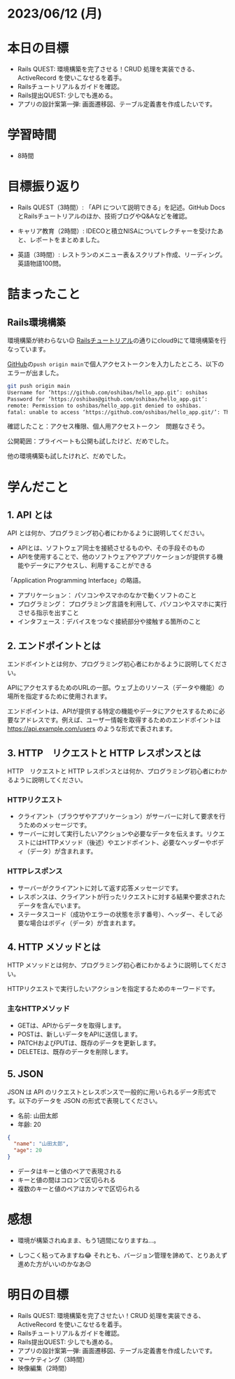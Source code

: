 # 2023/06/12 (月)

# 本日の目標

- Rails QUEST: 環境構築を完了させる！CRUD 処理を実装できる、ActiveRecord を使いこなせるを着手。
- Railsチュートリアル＆ガイドを確認。
- Rails提出QUEST: 少しでも進める。
- アプリの設計案第一弾: 画面遷移図、テーブル定義書を作成したいです。

# 学習時間
- 8時間

# 目標振り返り

- Rails QUEST（3時間）: 「API について説明できる」を記述。GitHub DocsとRailsチュートリアルのほか、技術ブログやQ&Aなどを確認。

- キャリア教育（2時間）: IDECOと積立NISAについてレクチャーを受けたあと、レポートをまとめました。
- 英語（3時間）: レストランのメニュー表＆スクリプト作成、リーディング。英語物語100問。

# 詰まったこと

## Rails環境構築

環境構築が終わらない😌
[Railsチュートリアル](https://railstutorial.jp/chapters/beginning?version=7.0#sec-up_and_running)の通りにcloud9にて環境構築を行なっています。

[GitHub](https://railstutorial.jp/chapters/beginning?version=7.0#sec-git_host)の`push origin main`で個人アクセストークンを入力したところ、以下のエラーが出ました。

```bash
git push origin main
Username for ‘https://github.com/oshibas/hello_app.git’: oshibas
Password for ‘https://oshibas@github.com/oshibas/hello_app.git’:
remote: Permission to oshibas/hello_app.git denied to oshibas.
fatal: unable to access ‘https://github.com/oshibas/hello_app.git/’: The requested URL returned error: 403

```

確認したこと：アクセス権限、個人用アクセストークン　問題なさそう。

公開範囲：プライベートも公開も試したけど、だめでした。

他の環境構築も試したけれど、だめでした。

# 学んだこと

## 1. API とは

API とは何か、プログラミング初心者にわかるように説明してください。

- APIとは、ソフトウェア同士を接続させるものや、その手段そのもの
- APIを使用することで、他のソフトウェアやアプリケーションが提供する機能やデータにアクセスし、利用することができる

「Application Programming Interface」の略語。

- アプリケーション： パソコンやスマホのなかで動くソフトのこと
- プログラミング： プログラミング言語を利用して、パソコンやスマホに実行させる指示を出すこと
- インタフェース：デバイスをつなぐ接続部分や接触する箇所のこと



## 2. エンドポイントとは

エンドポイントとは何か、プログラミング初心者にわかるように説明してください。

APIにアクセスするためのURLの一部。ウェブ上のリソース（データや機能）の場所を指定するために使用されます。

エンドポイントは、APIが提供する特定の機能やデータにアクセスするために必要なアドレスです。例えば、ユーザー情報を取得するためのエンドポイントは https://api.example.com/users のような形式で表されます。

## 3. HTTP　リクエストと HTTP レスポンスとは

HTTP　リクエストと HTTP レスポンスとは何か、プログラミング初心者にわかるように説明してください。

### HTTPリクエスト
- クライアント（ブラウザやアプリケーション）がサーバーに対して要求を行うためのメッセージです。
- サーバーに対して実行したいアクションや必要なデータを伝えます。リクエストにはHTTPメソッド（後述）やエンドポイント、必要なヘッダーやボディ（データ）が含まれます。


### HTTPレスポンス
- サーバーがクライアントに対して返す応答メッセージです。
- レスポンスは、クライアントが行ったリクエストに対する結果や要求されたデータを含んでいます。
- ステータスコード（成功やエラーの状態を示す番号）、ヘッダー、そして必要な場合はボディ（データ）が含まれます。

## 4. HTTP メソッドとは

HTTP メソッドとは何か、プログラミング初心者にわかるように説明してください。

HTTPリクエストで実行したいアクションを指定するためのキーワードです。

### 主なHTTPメソッド
- GETは、APIからデータを取得します。
- POSTは、新しいデータをAPIに送信します。
- PATCHおよびPUTは、既存のデータを更新します。
- DELETEは、既存のデータを削除します。

## 5. JSON

JSON は API のリクエストとレスポンスで一般的に用いられるデータ形式です。以下のデータを JSON の形式で表現してください。

- 名前: 山田太郎
- 年齢: 20

```json
{
  "name": "山田太郎",
  "age": 20
}
```
- データはキーと値のペアで表現される
- キーと値の間はコロンで区切られる
- 複数のキーと値のペアはカンマで区切られる

# 感想

- 環境が構築されぬまま、もう1週間になりますね...。

- しつこく粘ってみますね😂 それとも、バージョン管理を諦めて、とりあえず進めた方がいいのかなあ😌

# 明日の目標

- Rails QUEST: 環境構築を完了させたい！CRUD 処理を実装できる、ActiveRecord を使いこなせるを着手。
- Railsチュートリアル＆ガイドを確認。
- Rails提出QUEST: 少しでも進める。
- アプリの設計案第一弾: 画面遷移図、テーブル定義書を作成したいです。
- マーケティング（3時間）
- 映像編集（2時間）
